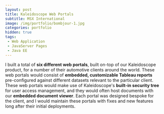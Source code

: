 ```yaml
---
layout: post
title: Kaleidoscope Web Portals
subtitle: MSX International
image: /img/portfolio/bombjour-1.jpg
categories: portfolio
hidden: true
tags:
 - Web Application
 - JavaServer Pages
 - Java EE
---
```


I built a total of **six different web portals**, built on-top of our Kaleidoscope product, for a number of their automotive clients around the world. These web portals would consist of **embedded, customizable Tableau reports** pre-configured against different datasets relevant to the particular client. These web portals would make use of Kaleidoscope's **built-in security tree** for user access management, and they would often host documents with our **embedded document viewer**. Each portal was designed bespoke for the client, and I would maintain these portals with fixes and new features long after their initial deployments.